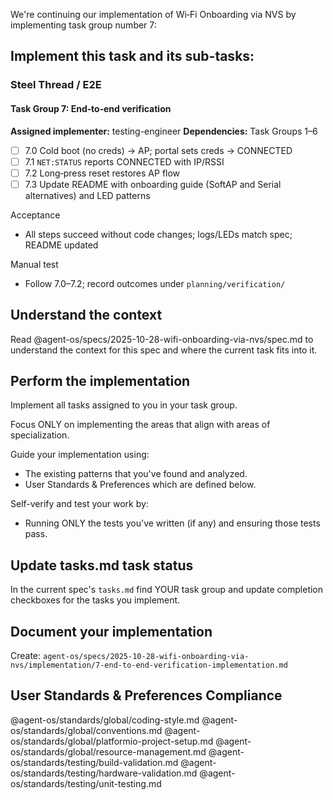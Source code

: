 We're continuing our implementation of Wi‑Fi Onboarding via NVS by implementing task group number 7:

## Implement this task and its sub-tasks:

### Steel Thread / E2E

#### Task Group 7: End‑to‑end verification

**Assigned implementer:** testing-engineer
**Dependencies:** Task Groups 1–6

- [ ] 7.0 Cold boot (no creds) → AP; portal sets creds → CONNECTED
- [ ] 7.1 `NET:STATUS` reports CONNECTED with IP/RSSI
- [ ] 7.2 Long‑press reset restores AP flow
- [ ] 7.3 Update README with onboarding guide (SoftAP and Serial alternatives) and LED patterns

Acceptance

- All steps succeed without code changes; logs/LEDs match spec; README updated

Manual test

- Follow 7.0–7.2; record outcomes under `planning/verification/`

## Understand the context

Read @agent-os/specs/2025-10-28-wifi-onboarding-via-nvs/spec.md to understand the context for this spec and where the current task fits into it.

## Perform the implementation

Implement all tasks assigned to you in your task group.

Focus ONLY on implementing the areas that align with areas of specialization.

Guide your implementation using:
- The existing patterns that you've found and analyzed.
- User Standards & Preferences which are defined below.

Self-verify and test your work by:
- Running ONLY the tests you've written (if any) and ensuring those tests pass.

## Update tasks.md task status

In the current spec's `tasks.md` find YOUR task group and update completion checkboxes for the tasks you implement.

## Document your implementation

Create: `agent-os/specs/2025-10-28-wifi-onboarding-via-nvs/implementation/7-end-to-end-verification-implementation.md`

## User Standards & Preferences Compliance

@agent-os/standards/global/coding-style.md
@agent-os/standards/global/conventions.md
@agent-os/standards/global/platformio-project-setup.md
@agent-os/standards/global/resource-management.md
@agent-os/standards/testing/build-validation.md
@agent-os/standards/testing/hardware-validation.md
@agent-os/standards/testing/unit-testing.md

